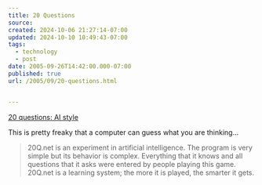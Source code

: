 ```yaml
---
title: 20 Questions
source: 
created: 2024-10-06 21:27:14-07:00
updated: 2024-10-10 10:49:43-07:00
tags:
  - technology
  - post
date: 2005-09-26T14:42:00.000-07:00
published: true
url: /2005/09/20-questions.html


---
```



[20 questions: AI style](https://www.20q.net/)  
  
This is pretty freaky that a computer can guess what you are thinking...  
  

>   
> 20Q.net is an experiment in artificial intelligence. The program is very simple but its behavior is complex. Everything that it knows and all questions that it asks were entered by people playing this game. 20Q.net is a learning system; the more it is played, the smarter it gets.